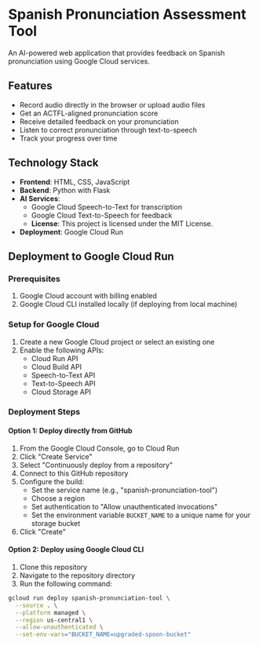# Spanish Pronunciation Assessment Tool

An AI-powered web application that provides feedback on Spanish pronunciation using Google Cloud services.

## Features

- Record audio directly in the browser or upload audio files
- Get an ACTFL-aligned pronunciation score
- Receive detailed feedback on your pronunciation
- Listen to correct pronunciation through text-to-speech
- Track your progress over time

## Technology Stack

- **Frontend**: HTML, CSS, JavaScript
- **Backend**: Python with Flask
- **AI Services**: 
  - Google Cloud Speech-to-Text for transcription
  - Google Cloud Text-to-Speech for feedback
  - **License**: This project is licensed under the MIT License.
- **Deployment**: Google Cloud Run

## Deployment to Google Cloud Run

### Prerequisites

1. Google Cloud account with billing enabled
2. Google Cloud CLI installed locally (if deploying from local machine)

### Setup for Google Cloud

1. Create a new Google Cloud project or select an existing one
2. Enable the following APIs:
   - Cloud Run API
   - Cloud Build API
   - Speech-to-Text API
   - Text-to-Speech API
   - Cloud Storage API

### Deployment Steps

#### Option 1: Deploy directly from GitHub

1. From the Google Cloud Console, go to Cloud Run
2. Click "Create Service"
3. Select "Continuously deploy from a repository"
4. Connect to this GitHub repository
5. Configure the build:
   - Set the service name (e.g., "spanish-pronunciation-tool")
   - Choose a region
   - Set authentication to "Allow unauthenticated invocations"
   - Set the environment variable `BUCKET_NAME` to a unique name for your storage bucket
6. Click "Create"

#### Option 2: Deploy using Google Cloud CLI

1. Clone this repository
2. Navigate to the repository directory
3. Run the following command:

```bash
gcloud run deploy spanish-pronunciation-tool \
  --source . \
  --platform managed \
  --region us-central1 \
  --allow-unauthenticated \
  --set-env-vars="BUCKET_NAME=upgraded-spoon-bucket"
